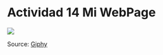 # Actividad 14 Mi WebPage


![](https://media.giphy.com/media/aI2hfQOnxm5mwh9edQ/giphy.gif)

Source: [Giphy](https://giphy.com/gifs/a24-jamie-lee-curtis-michelle-yeoh-everything-everywhere-all-at-once-aI2hfQOnxm5mwh9edQ)

